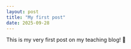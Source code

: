 ```yaml
---
layout: post
title: "My first post"
date: 2025-09-28
---
```


This is my very first post on my teaching blog! 🎉
